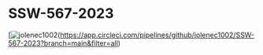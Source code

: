 # SSW-567-2023
[![jolenec1002](https://circleci.com/gh/jolenec1002/SSW-567-2023.svg?style=svg&circle-token=cbe2991f75291ebea653bd597ac2df324f5e2fcb)(https://app.circleci.com/pipelines/github/jolenec1002/SSW-567-2023?branch=main&filter=all)
